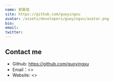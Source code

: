```yaml
---
name: 郭英旭
site: https://github.com/guoyingxu
avatar: /assets/developers/guoyingxu/avatar.png
bio: 
email: 
twitter: 
---
```


## Contact me

- Github: <https://github.com/guoyingxu>
- Email：<>
- Website: <>
  